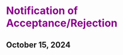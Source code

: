 <h1 class="post-title" style="color:DarkMagenta;">
            <b>Notification of Acceptance/Rejection</b>
</h1>
<h2 class="post-description clearfix">
           October 15, 2024
</h2>
